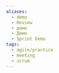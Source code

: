 ```yaml
---
aliases:
  - demo
  - Review
  - демо
  - Демо
  - Sprint Demo
tags:
  - agile/practice
  - meeting
  - scrum
---
```

